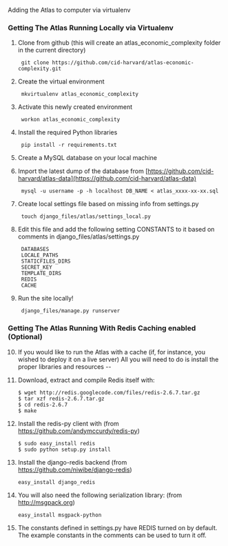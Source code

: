 
Adding the Atlas to computer via virtualenv

### Getting The Atlas Running Locally via Virtualenv 

1. Clone from github (this will create an atlas_economic_complexity folder in the current directory)

        git clone https://github.com/cid-harvard/atlas-economic-complexity.git
        
2. Create the virtual environment

        mkvirtualenv atlas_economic_complexity
        
3. Activate this newly created environment

        workon atlas_economic_complexity

4. Install the required Python libraries

        pip install -r requirements.txt
        
5. Create a MySQL database on your local machine

6. Import the latest dump of the database from [https://github.com/cid-harvard/atlas-data](https://github.com/cid-harvard/atlas-data)

        mysql -u username -p -h localhost DB_NAME < atlas_xxxx-xx-xx.sql
        
7. Create local settings file based on missing info from settings.py

        touch django_files/atlas/settings_local.py
        
8. Edit this file and add the following setting CONSTANTS to it based on comments in django_files/atlas/settings.py

        DATABASES
        LOCALE_PATHS
        STATICFILES_DIRS
        SECRET_KEY
        TEMPLATE_DIRS
        REDIS
        CACHE
				
9. Run the site locally!

        django_files/manage.py runserver

### Getting The Atlas Running With Redis Caching enabled (Optional)
    
10. If you would like to run the Atlas with a cache (if, for instance, you wished to deploy it on a live server)
    All you will need to do is install the proper libraries and resources --

11. Download, extract and compile Redis itself with:
		
        $ wget http://redis.googlecode.com/files/redis-2.6.7.tar.gz
        $ tar xzf redis-2.6.7.tar.gz
        $ cd redis-2.6.7
        $ make  

12.	Install the redis-py client with (from https://github.com/andymccurdy/redis-py)

        $ sudo easy_install redis
        $ sudo python setup.py install
					
13. Install the django-redis backend (from https://github.com/niwibe/django-redis)
          
        easy_install django_redis
					
14. You will also need the following serialization library: (from http://msgpack.org)									
          
        easy_install msgpack-python
					
15. The constants defined in settings.py have REDIS turned on by default. The example constants in the comments can be used to turn it off. 		 